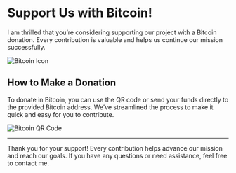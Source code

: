 # Support Us with Bitcoin!

I am thrilled that you’re considering supporting our project with a Bitcoin donation. Every contribution is valuable and helps us continue our mission successfully.

![Bitcoin Icon](https://cdn-icons-png.flaticon.com/512/3667/3667556.png)

## How to Make a Donation

To donate in Bitcoin, you can use the QR code or send your funds directly to the provided Bitcoin address. We’ve streamlined the process to make it quick and easy for you to contribute.

![Bitcoin QR Code](https://image.freepik.com/free-vector/modern-yellow-bitcoin-design_1017-9631.jpg)

---

Thank you for your support! Every contribution helps advance our mission and reach our goals. If you have any questions or need assistance, feel free to contact me.
